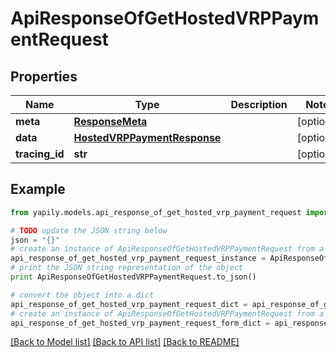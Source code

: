 # ApiResponseOfGetHostedVRPPaymentRequest


## Properties
Name | Type | Description | Notes
------------ | ------------- | ------------- | -------------
**meta** | [**ResponseMeta**](ResponseMeta.md) |  | [optional] 
**data** | [**HostedVRPPaymentResponse**](HostedVRPPaymentResponse.md) |  | [optional] 
**tracing_id** | **str** |  | [optional] 

## Example

```python
from yapily.models.api_response_of_get_hosted_vrp_payment_request import ApiResponseOfGetHostedVRPPaymentRequest

# TODO update the JSON string below
json = "{}"
# create an instance of ApiResponseOfGetHostedVRPPaymentRequest from a JSON string
api_response_of_get_hosted_vrp_payment_request_instance = ApiResponseOfGetHostedVRPPaymentRequest.from_json(json)
# print the JSON string representation of the object
print ApiResponseOfGetHostedVRPPaymentRequest.to_json()

# convert the object into a dict
api_response_of_get_hosted_vrp_payment_request_dict = api_response_of_get_hosted_vrp_payment_request_instance.to_dict()
# create an instance of ApiResponseOfGetHostedVRPPaymentRequest from a dict
api_response_of_get_hosted_vrp_payment_request_form_dict = api_response_of_get_hosted_vrp_payment_request.from_dict(api_response_of_get_hosted_vrp_payment_request_dict)
```
[[Back to Model list]](../README.md#documentation-for-models) [[Back to API list]](../README.md#documentation-for-api-endpoints) [[Back to README]](../README.md)



